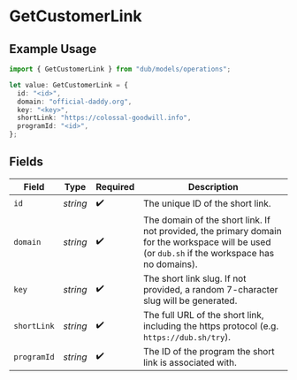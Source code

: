 # GetCustomerLink

## Example Usage

```typescript
import { GetCustomerLink } from "dub/models/operations";

let value: GetCustomerLink = {
  id: "<id>",
  domain: "official-daddy.org",
  key: "<key>",
  shortLink: "https://colossal-goodwill.info",
  programId: "<id>",
};
```

## Fields

| Field                                                                                                                                           | Type                                                                                                                                            | Required                                                                                                                                        | Description                                                                                                                                     |
| ----------------------------------------------------------------------------------------------------------------------------------------------- | ----------------------------------------------------------------------------------------------------------------------------------------------- | ----------------------------------------------------------------------------------------------------------------------------------------------- | ----------------------------------------------------------------------------------------------------------------------------------------------- |
| `id`                                                                                                                                            | *string*                                                                                                                                        | :heavy_check_mark:                                                                                                                              | The unique ID of the short link.                                                                                                                |
| `domain`                                                                                                                                        | *string*                                                                                                                                        | :heavy_check_mark:                                                                                                                              | The domain of the short link. If not provided, the primary domain for the workspace will be used (or `dub.sh` if the workspace has no domains). |
| `key`                                                                                                                                           | *string*                                                                                                                                        | :heavy_check_mark:                                                                                                                              | The short link slug. If not provided, a random 7-character slug will be generated.                                                              |
| `shortLink`                                                                                                                                     | *string*                                                                                                                                        | :heavy_check_mark:                                                                                                                              | The full URL of the short link, including the https protocol (e.g. `https://dub.sh/try`).                                                       |
| `programId`                                                                                                                                     | *string*                                                                                                                                        | :heavy_check_mark:                                                                                                                              | The ID of the program the short link is associated with.                                                                                        |